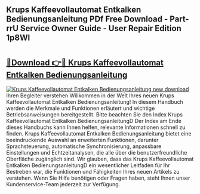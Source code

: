## Krups Kaffeevollautomat Entkalken Bedienungsanleitung PDf Free Download - Part-rrU Service Owner Guide - User Repair Edition 1p8Wl

# <h2><a href="http://df3tuq.blite.top/?on=Krups+Kaffeevollautomat+Entkalken+Bedienungsanleitung">🔗Download 👉🔴 Krups Kaffeevollautomat Entkalken Bedienungsanleitung</a></h2>

[![Krups Kaffeevollautomat Entkalken Bedienungsanleitung new download](https://i.imgur.com/lujVjoI.png)](http://df3tuq.blite.top/?on=Krups+Kaffeevollautomat+Entkalken+Bedienungsanleitung)
Ihren Begleiter verstehen Willkommen in der Welt Ihres neuen Krups Kaffeevollautomat Entkalken Bedienungsanleitung! In diesem Handbuch werden die Merkmale und Funktionen erläutert und wichtige Betriebsanweisungen bereitgestellt. Bitte beachten Sie den Index Krups Kaffeevollautomat Entkalken BedienungsanleitungD Der Index am Ende dieses Handbuchs kann Ihnen helfen, relevante Informationen schnell zu finden. Krups Kaffeevollautomat Entkalken Bedienungsanleitung bietet eine beeindruckende Auswahl an erweiterten Funktionen, darunter Sprachsteuerung, automatische Synchronisierung, anpassbare Einstellungen und Echtzeitanalysen, die alle über die benutzerfreundliche Oberfläche zugänglich sind. Wir glauben, dass das Krups Kaffeevollautomat Entkalken BedienungsanleitungD ein wesentlicher Leitfaden für Ihr Bestreben war, die Funktionen und Fähigkeiten Ihres neuen Artikels zu verstehen. Wenn Sie Hilfe benötigen oder Fragen haben, steht Ihnen unser Kundenservice-Team jederzeit zur Verfügung.
